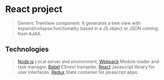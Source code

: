 # React project

> Generic TreeView component. It generates a tree view with expand/collapse functionality based in a JS object or JSON coming from AJAX.

## Technologies

> [Node.js](https://nodejs.org/) Local server and environment,
> [Webpack](https://webpack.github.io/) Module loader and task manager,
> [Babel](http://babeljs.io/) ESnext transpiler.
> [React](https://facebook.github.io/react/) Javascript library for user interfaces.
> [Redux](http://redux.js.org/) State container for javascript apps.